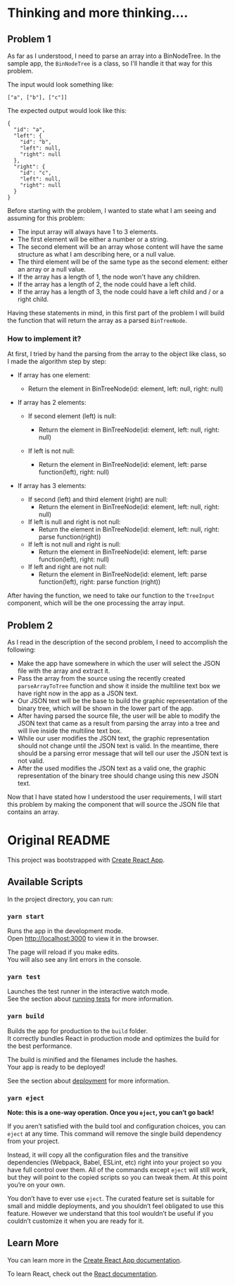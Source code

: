 # Thinking and more thinking....

## Problem 1

As far as I understood, I need to parse an array into a BinNodeTree. In the sample app, the `BinNodeTree` is a class, so I'll handle it that way for this problem.

The input would look something like:
```
["a", ["b"], ["c"]]
```

The expected output would look like this:
```
{
  "id": "a",
  "left": {
    "id": "b",
    "left": null,
    "right": null
  },
  "right": {
    "id": "c",
    "left": null,
    "right": null
  }
}
```
Before starting with the problem, I wanted to state what I am seeing and assuming for this problem:

- The input array will always have 1 to 3 elements.
- The first element will be either a number or a string.
- The second element will be an array whose content will have the same structure as what I am describing here, or a null value.
- The third element will be of the same type as the second element: either an array or a null value.
- If the array has a length of 1, the node won't have any children.
- If the array has a length of 2, the node could have a left child.
- If the array has a length of 3, the node could have a left child and / or a right child.

Having these statements in mind, in this first part of the problem I will build the function that will return the array as a parsed `BinTreeNode`.

### How to implement it?

At first, I tried by hand the parsing from the array to the object like class, so I made the algorithm step by step:

- If array has one element:
  - Return the element in BinTreeNode(id: element, left: null, right: null)

- If array has 2 elements:
  - If second element (left) is null:
    - Return the element in BinTreeNode(id: element, left: null, right: null)
  
  - If left is not null:
    - Return the element in BinTreeNode(id: element, left: parse function(left), right: null)

- If array has 3 elements:
  - If second (left) and third element (right) are null:
    - Return the element in BinTreeNode(id: element, left: null, right: null)
  - If left is null and right is not null:
    - Return the element in BinTreeNode(id: element, left: null, right: parse function(right))
  - If left is not null and right is null:
    - Return the element in BinTreeNode(id: element, left: parse function(left), right: null)
  - If left and right are not null:
    - Return the element in BinTreeNode(id: element, left: parse function(left), right: parse function (right))

After having the function, we need to take our function to the `TreeInput` component, which will be the one processing the array input.

## Problem 2

As I read in the description of the second problem, I need to accomplish the following:

- Make the app have somewhere in which the user will select the JSON file with the array and extract it.
- Pass the array from the source using the recently created `parseArrayToTree` function and show it inside the multiline text box we have right now in the app as a JSON text.
- Our JSON text will be the base to build the graphic representation of the binary tree, which will be shown in the lower part of the app.
- After having parsed the source file, the user will be able to modify the JSON text that came as a result from parsing the array into a tree and will live inside the multiline text box.
- While our user modifies the JSON text, the graphic representation should not change until the JSON text is valid. In the meantime, there should be a parsing error message that will tell our user the JSON text is not valid.
- After the used modifies the JSON text as a valid one, the graphic representation of the binary tree should change using this new JSON text.

Now that I have stated how I understood the user requirements, I will start this problem by making the component that will source the JSON file that contains an array.


# Original README

This project was bootstrapped with [Create React App](https://github.com/facebook/create-react-app).

## Available Scripts

In the project directory, you can run:

### `yarn start`

Runs the app in the development mode.<br>
Open [http://localhost:3000](http://localhost:3000) to view it in the browser.

The page will reload if you make edits.<br>
You will also see any lint errors in the console.

### `yarn test`

Launches the test runner in the interactive watch mode.<br>
See the section about [running tests](https://facebook.github.io/create-react-app/docs/running-tests) for more information.

### `yarn build`

Builds the app for production to the `build` folder.<br>
It correctly bundles React in production mode and optimizes the build for the best performance.

The build is minified and the filenames include the hashes.<br>
Your app is ready to be deployed!

See the section about [deployment](https://facebook.github.io/create-react-app/docs/deployment) for more information.

### `yarn eject`

**Note: this is a one-way operation. Once you `eject`, you can’t go back!**

If you aren’t satisfied with the build tool and configuration choices, you can `eject` at any time. This command will remove the single build dependency from your project.

Instead, it will copy all the configuration files and the transitive dependencies (Webpack, Babel, ESLint, etc) right into your project so you have full control over them. All of the commands except `eject` will still work, but they will point to the copied scripts so you can tweak them. At this point you’re on your own.

You don’t have to ever use `eject`. The curated feature set is suitable for small and middle deployments, and you shouldn’t feel obligated to use this feature. However we understand that this tool wouldn’t be useful if you couldn’t customize it when you are ready for it.

## Learn More

You can learn more in the [Create React App documentation](https://facebook.github.io/create-react-app/docs/getting-started).

To learn React, check out the [React documentation](https://reactjs.org/).
